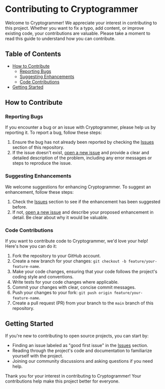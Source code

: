 # Contributing to Cryptogrammer

Welcome to Cryptogrammer! We appreciate your interest in contributing to this project. Whether you want to fix a typo, add content, or improve existing code, your contributions are valuable. Please take a moment to read this guide to understand how you can contribute.

## Table of Contents

- [How to Contribute](#how-to-contribute)
  - [Reporting Bugs](#reporting-bugs)
  - [Suggesting Enhancements](#suggesting-enhancements)
  - [Code Contributions](#code-contributions)
- [Getting Started](#getting-started)

## How to Contribute

### Reporting Bugs

If you encounter a bug or an issue with Cryptogrammer, please help us by reporting it. To report a bug, follow these steps:

1. Ensure the bug has not already been reported by checking the [Issues](https://github.com/shadowasphodel2919/Cryptogrammer/issues) section of this repository.
2. If the issue doesn't exist, [open a new issue](https://github.com/shadowasphodel2919/Cryptogrammer/issues/new) and provide a clear and detailed description of the problem, including any error messages or steps to reproduce the issue.

### Suggesting Enhancements

We welcome suggestions for enhancing Cryptogrammer. To suggest an enhancement, follow these steps:

1. Check the [Issues](https://github.com/shadowasphodel2919/Cryptogrammer/issues) section to see if the enhancement has been suggested before.
2. If not, [open a new issue](https://github.com/shadowasphodel2919/Cryptogrammer/issues/new) and describe your proposed enhancement in detail. Be clear about why it would be valuable.

### Code Contributions

If you want to contribute code to Cryptogrammer, we'd love your help! Here's how you can do it:

1. Fork the repository to your GitHub account.
2. Create a new branch for your changes: `git checkout -b feature/your-feature-name`.
3. Make your code changes, ensuring that your code follows the project's coding style and conventions.
4. Write tests for your code changes where applicable.
5. Commit your changes with clear, concise commit messages.
6. Push your changes to your fork: `git push origin feature/your-feature-name`.
7. Create a pull request (PR) from your branch to the `main` branch of this repository.

## Getting Started

If you're new to contributing to open source projects, you can start by:

- Finding an issue labeled as "good first issue" in the [Issues](https://github.com/shadowasphodel2919/Cryptogrammer/issues) section.
- Reading through the project's code and documentation to familiarize yourself with the project.
- Joining our community discussions and asking questions if you need help.

Thank you for your interest in contributing to Cryptogrammer! Your contributions help make this project better for everyone.

